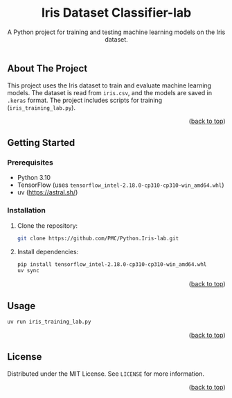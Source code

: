 <!-- Improved compatibility of back to top link: See: https://github.com/othneildrew/Best-README-Template/pull/73 -->
<a id="readme-top"></a>
<div align="center">
  <h1 align="center">Iris Dataset Classifier-lab</h3>

  <p align="center">
    A Python project for training and testing machine learning models on the Iris dataset.
    <br />
    <br />
  </p>
</div>

<!-- ABOUT THE PROJECT -->
## About The Project

This project uses the Iris dataset to train and evaluate machine learning models. The dataset is read from `iris.csv`, and the models are saved in `.keras` format. The project includes scripts for training (`iris_training_lab.py`).

<p align="right">(<a href="#readme-top">back to top</a>)</p>

<!-- GETTING STARTED -->
## Getting Started

### Prerequisites

- Python 3.10
- TensorFlow (uses `tensorflow_intel-2.18.0-cp310-cp310-win_amd64.whl`)
- uv (https://astral.sh/)

### Installation

1. Clone the repository:
   ```sh
   git clone https://github.com/PMC/Python.Iris-lab.git
   ```
2. Install dependencies:
   ```sh
   pip install tensorflow_intel-2.18.0-cp310-cp310-win_amd64.whl
   uv sync
   ```

<p align="right">(<a href="#readme-top">back to top</a>)</p>

<!-- USAGE -->
## Usage

   ```sh
   uv run iris_training_lab.py
   ```


<p align="right">(<a href="#readme-top">back to top</a>)</p>

<!-- LICENSE -->
## License

Distributed under the MIT License. See `LICENSE` for more information.

<p align="right">(<a href="#readme-top">back to top</a>)</p>

